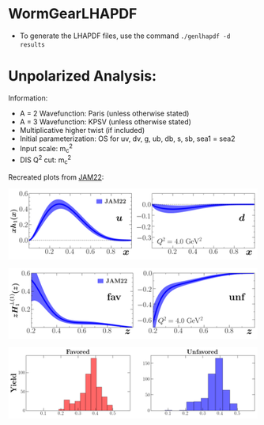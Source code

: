 # WormGearLHAPDF

* To generate the LHAPDF files, use the command ```./genlhapdf -d results```

# Unpolarized Analysis:
Information:
* A = 2 Wavefunction: Paris (unless otherwise stated)
* A = 3 Wavefunction: KPSV  (unless otherwise stated)
* Multiplicative higher twist (if included)
* Initial parameterization: OS for uv, dv, g, ub, db, s, sb, sea1 = sea2
* Input scale: m<sub>c</sub><sup>2</sup>
* DIS Q<sup>2</sup> cut:  m<sub>c</sub><sup>2</sup>






Recreated plots from [JAM22][JAM22]:

![plot](./results/gallery/lhapdf-transversity-Q2=4.00000-bands.png)

![plot](./results/gallery/lhapdf-collinspi-Q2=4.00000-bands.png)

![plot](./results/gallery/lhapdf-collinspi-widths.png)


[JAM22]: https://arxiv.org/abs/2205.00999


